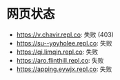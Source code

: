 # 网页状态
- https://v.chavir.repl.co: 失败 (403)
- https://su--yoyholee.repl.co: 失败
- https://qi.limqin.repl.co: 失败
- https://aro.flinthill.repl.co: 失败
- https://apping.eywjx.repl.co: 失败
